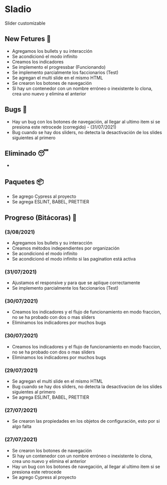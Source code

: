 # Sladio

Slider customizable

## New Fetures 🤩

- Agregamos los bullets y su interacción
- Se acondicionó el modo infinito
- Creamos los indicadores
- Se implemento el progressbar (Funcionando)
- Se implemento parcialmente los faccionarios (Test)
- Se agregan el multi slide en el mismo HTML
- Se crearon los botones de navegación
- Si hay un contenedor con un nombre erróneo o inexistente lo clona, crea uno nuevo y elimina el anterior

## Bugs 👾

- Hay un bug con los botones de navegación, al llegar al ultimo item si se presiona este retrocede (corregido) - (31/07/2021)
- Bug cuando se hay dos sliders, no detecta la desactivación de los slides siguientes al primero


## Eliminado 😴

-


## Paquetes 📦

- Se agrego Cypress al proyecto
- Se agrega ESLINT, BABEL, PRETTIER


## Progreso (Bitácoras) 🚀

### (3/08/2021)
- Agregamos los bullets y su interacción
- Creamos métodos independientes por organización
- Se acondicionó el modo infinito
- Se acondicionó el modo infinito si las pagination está activa

### (31/07/2021)
- Ajustamos el responsive y para que se aplique correctamente
- Se implemento parcialmente los faccionarios (Test)

### (30/07/2021)
- Creamos los indicadores y el flujo de funcionamiento en modo fraccion, no se ha probado con dos o mas sliders
- Eliminamos los indicadores por muchos bugs


### (30/07/2021)
- Creamos los indicadores y el flujo de funcionamiento en modo fraccion, no se ha probado con dos o mas sliders
- Eliminamos los indicadores por muchos bugs
### (29/07/2021)
- Se agregan el multi slide en el mismo HTML
- Bug cuando se hay dos sliders, no detecta la desactivacion de los slides siguientes al primero
- Se agrega ESLINT, BABEL, PRETTIER



### (27/07/2021)

- Se crearon las propiedades en los objetos de configuración, esto por si algo falta


### (27/07/2021)

- Se crearon los botones de navegación
- Si hay un contenedor con un nombre erróneo o inexistente lo clona, crea uno nuevo y elimina el anterior
- Hay un bug con los botones de navegación, al llegar al ultimo item si se presiona este retrocede
- Se agrego Cypress al proyecto
